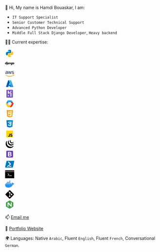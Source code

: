 👋 Hi, My name is Hamdi Bouaskar, I am:

-  `IT Support Specialist` 
-  `Senior Customer Technical Support`
-  `Advanced Python Developer`
-  `Middle Full Stack Django Developer`, `Heavy backend`


👨‍💻 Current expertise:

<pre>
<img alt="python" width="30px" src="https://github.com/IT-Support-L2/icons/blob/main/python.png" />
<img alt="django" width="30px" src="https://github.com/IT-Support-L2/icons/blob/main/django.png" />
<img alt="aws" width="30px" src="https://github.com/IT-Support-L2/icons/blob/main/aws.png" />
<img alt="azure" width="30px" src="https://github.com/IT-Support-L2/icons/blob/main/azure.png" />
<img alt="heroku" width="30px" src="https://github.com/IT-Support-L2/icons/blob/main/heroku.png" />
<img alt="gcp" width="30px" src="https://github.com/IT-Support-L2/icons/blob/main/gcp.png" />
<img alt="html" width="30px" src="https://github.com/IT-Support-L2/icons/blob/main/html.png" />
<img alt="css" width="30px" src="https://github.com/IT-Support-L2/icons/blob/main/css.png" />
<img alt="javascript" width="30px" src="https://github.com/IT-Support-L2/icons/blob/main/javascript.png" />
<img alt="jquery" width="30px" src="https://github.com/IT-Support-L2/icons/blob/main/jquery.png" />
<img alt="bootstrap" width="30px" src="https://github.com/IT-Support-L2/icons/blob/main/bootstrap.png" />
<img alt="powerhsell" width="30px" src="https://github.com/IT-Support-L2/icons/blob/main/powershell.png" />
<img alt="bash" width="30px" src="https://github.com/IT-Support-L2/icons/blob/main/bash.png" />
<img alt="docker" width="30px" src="https://github.com/IT-Support-L2/icons/blob/main/docker.png" />
<img alt="git" width="30px" src="https://github.com/IT-Support-L2/icons/blob/main/git.png" />
<img alt="nginx" width="30px" src="https://github.com/IT-Support-L2/icons/blob/main/nginx.png" />
</pre>

📫 [Email me](mailto:itech@cyberservices.com)

📑 <a href="https://hamdi-bouaskar.herokuapp.com" target="_blank">Portfolio Website</a>

🌍 Languages: Native `Arabic`, Fluent `English`, Fluent `French`, Conversational `German`.

<!---
IT-Support-L2/IT-Support-L2 is a ✨ special ✨ repository because its `README.md` (this file) appears on your GitHub profile.
You can click the Preview link to take a look at your changes.
--->
